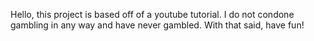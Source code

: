 Hello, this project is based off of a youtube tutorial. I do not condone gambling in any way and have never gambled. With that said, have fun!
